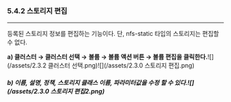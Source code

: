 ### 5.4.2 스토리지 편집

---

등록된 스토리지 정보를 편집하는 기능이다. 단, nfs-static 타입의 스토리지는 편집할 수 없다.

**a\) 클러스터 **→** 클러스터 선택 →** **볼륨 **→** 볼륨 액션 버튼 → 볼륨 편집을 클릭한다.**![](/assets/2.3.2 클러스터 선택.png)![](/assets/2.3.0 스토리지 편집.png)

##### b\) 이름, 설명, 정책, 스토리지 클래스 이름, 파라미터값을 수정 할 수 있다.![](/assets/2.3.0 스토리지 편집2.png)



